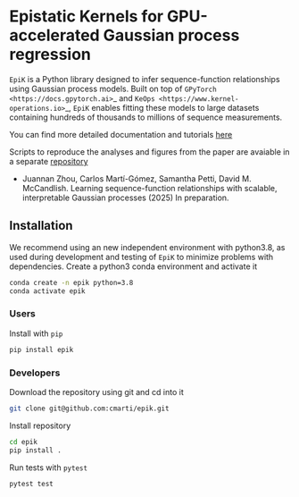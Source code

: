 # Epistatic Kernels for GPU-accelerated Gaussian process regression

`EpiK` is a Python library designed to infer sequence-function relationships using Gaussian process models. Built on top of `GPyTorch <https://docs.gpytorch.ai>`_ and `KeOps <https://www.kernel-operations.io>`_, `EpiK` enables fitting these models to large datasets containing hundreds of thousands to millions of sequence measurements.

You can find more detailed documentation and tutorials [here](https://epik.readthedocs.io)

Scripts to reproduce the analyses and figures from the paper are avaiable in a separate [repository](https://github.com/cmarti/epik_analyses)


- Juannan Zhou, Carlos Martí-Gómez, Samantha Petti, David M. McCandlish. 
  Learning sequence-function relationships with scalable, interpretable Gaussian processes (2025)
  In preparation.

## Installation

We recommend using an new independent environment with python3.8, as used during 
development and testing of `EpiK` to minimize problems with dependencies. Create a python3 conda environment and activate it

```bash
conda create -n epik python=3.8
conda activate epik
```

### Users

Install with `pip`

```bash
pip install epik
```

### Developers

Download the repository using git and cd into it

```bash
git clone git@github.com:cmarti/epik.git
```

Install repository

```bash
cd epik
pip install .
```

Run tests with `pytest`

```bash
pytest test
```







